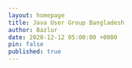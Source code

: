 ```yaml
---
layout: homepage
title: Java User Group Bangladesh
author: Bazlur
date: 2020-12-12 05:00:00 +0000
pin: false
published: true
---
```

